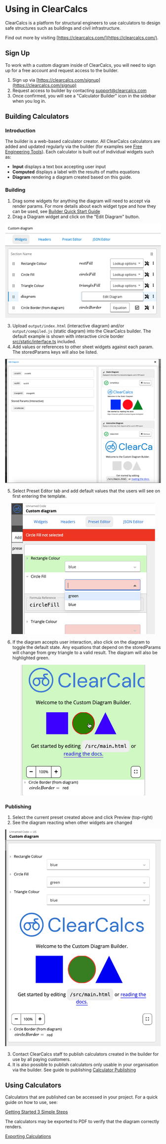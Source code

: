# Using in ClearCalcs

ClearCalcs is a platform for structural engineers to use calculators to design safe structures such as buildings and civil infrastructure.

Find out more by visiting [https://clearcalcs.com/](https://clearcalcs.com/).

## Sign Up

To work with a custom diagram inside of ClearCalcs, you will need to sign up for a free account and request access to the builder.

1. Sign up via [https://clearcalcs.com/signup](https://clearcalcs.com/signup)
2. Request access to builder by contacting [support@clearcalcs.com](mailto:support@clearcalcs.com)
3. Once confirmed, you will see a "Calculator Builder" icon in the sidebar when you log in.

## Building Calculators

### Introduction

The builder is a web-based calculator creator. All ClearCalcs calculators are added and updated regularly via the builder (for examples see [Free Engineering Tools](https://clearcalcs.com/freetools)). Each calculator is built out of individual widgets such as:

-   **Input** displays a text box accepting user input
-   **Computed** displays a label with the results of maths equations
-   **Diagram** rendering a diagram created based on this guide.

### Building

1. Drag some widgets for anything the diagram will need to accept via render params. For more details about each widget type and how they can be used, see [Builder Quick Start Guide](https://app.clickup.com/6927027/v/dc/6kcnk-1766/6kcnk-147976)
2. Drag a Diagram widget and click on the "Edit Diagram" button.

<div style="text-align: center;">

![Screenshot of the builder](_media/using-in-clearcalcs/builder-main-page.png ":size=600")

</div>

3. Upload `output/index.html` (interactive diagram) and/or `output/compiled.js` (static diagram) into the ClearCalcs builder. The default example is shown with interactive circle border [src/static/interface.ts](https://github.com/ClearCalcs/custom-diagram-boilerplate/blob/main/src/static/interface.ts) included.
4. Add values or references to other sheet widgets against each param. The storedParams keys will also be listed.

![Screenshot of the builder custom diagram editor](_media/about/builder-screenshot.png)

5. Select Preset Editor tab and add default values that the users will see on first entering the template.

<div style="text-align: center;">

![Screenshot of the builder preset editor lookups](_media/using-in-clearcalcs/builder-preset-inputs.png ":size=500")

</div>

6. If the diagram accepts user interaction, also click on the diagram to toggle the default state. Any equations that depend on the storedParams will change from grey triangle to a valid result. The diagram will also be highlighted green.

<div style="text-align: center;">

![Screenshot of the builder preset editor interactive diagram](_media/using-in-clearcalcs/builder-preset-interactive.png ":size=400")

</div>

### Publishing

1. Select the current preset created above and click Preview (top-right)
2. See the diagram reacting when other widgets are changed

<div style="text-align: center;">

![Screenshot of the custom diagram in sheet view](_media/using-in-clearcalcs/builder-preview.png ":size=500")

</div>

3. Contact ClearCalcs staff to publish calculators created in the builder for use by all paying customers.
4. It is also possible to publish calculators only usable in your organisation via the builder. See guide to publishing [Calculator Publishing](https://doc.clickup.com/6927027/p/h/6kcnk-147776/9ba20c422155161)

## Using Calculators

Calculators that are published can be accessed in your project. For a quick guide on how to use, see:

[Getting Started 3 Simple Steps](https://clearcalcs.com/support/get-started-with-clearcalcs/getting-started-3-simple-steps-for-success)

The calculators may be exported to PDF to verify that the diagram correctly renders.

[Exporting Calculations](https://clearcalcs.com/support/get-started-with-clearcalcs/exporting-calculations-and-member-schedule)
